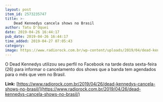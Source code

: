 ```yaml
---
layout: post
item_id: 2573235747
title: >-
    Dead Kennedys cancela shows no Brasil
author: Tatu D'Oquei
date: 2019-04-26 16:44:17
pub_date: 2019-04-26 16:44:17
time_added: 2019-04-27 07:05:43
category: 
image: https://www.radiorock.com.br/wp-content/uploads/2019/04/dead-kennedys-brasil.jpg
---
```


O Dead Kennedys utilizou seu perfil no Facebook na tarde desta sexta-feira (26) para informar o cancelamento dos shows que a banda tem agendados para o mês que vem no Brasil.

**Link:** [https://www.radiorock.com.br/2019/04/26/dead-kennedys-cancela-shows-no-brasil/](https://www.radiorock.com.br/2019/04/26/dead-kennedys-cancela-shows-no-brasil/)

